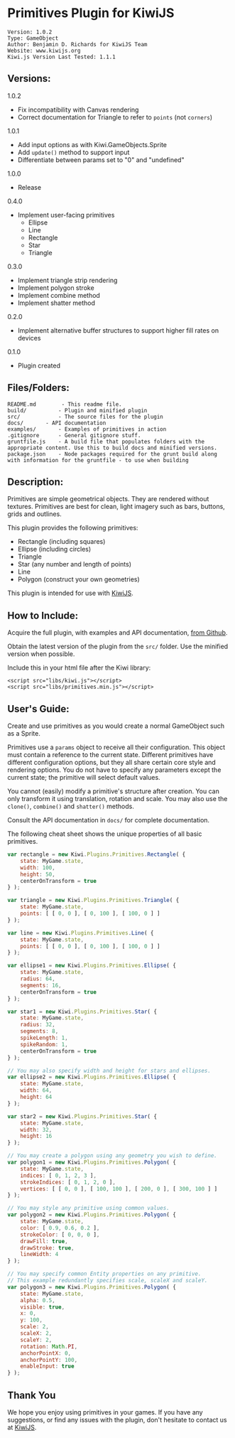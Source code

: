 Primitives Plugin for KiwiJS
============================

	Version: 1.0.2
	Type: GameObject
	Author: Benjamin D. Richards for KiwiJS Team
	Website: www.kiwijs.org
	Kiwi.js Version Last Tested: 1.1.1


Versions:
---------

1.0.2
- Fix incompatibility with Canvas rendering
- Correct documentation for Triangle to refer to `points` (not `corners`)

1.0.1
- Add input options as with Kiwi.GameObjects.Sprite
- Add `update()` method to support input
- Differentiate between params set to "0" and "undefined"

1.0.0
- Release

0.4.0
- Implement user-facing primitives
	- Ellipse
	- Line
	- Rectangle
	- Star
	- Triangle

0.3.0
- Implement triangle strip rendering
- Implement polygon stroke
- Implement combine method
- Implement shatter method

0.2.0
- Implement alternative buffer structures to support higher fill rates on devices

0.1.0
- Plugin created


Files/Folders:
--------------

	README.md		 - This readme file.
	build/			- Plugin and minified plugin
	src/			- The source files for the plugin
	docs/		- API documentation
	examples/		- Examples of primitives in action
	.gitignore		- General gitignore stuff.
	gruntfile.js	- A build file that populates folders with the appropriate content. Use this to build docs and minified versions.
	package.json	- Node packages required for the grunt build along with information for the gruntfile - to use when building


Description:
------------

Primitives are simple geometrical objects. They are rendered without textures. Primitives are best for clean, light imagery such as bars, buttons, grids and outlines.

This plugin provides the following primitives:

- Rectangle (including squares)
- Ellipse (including circles)
- Triangle
- Star (any number and length of points)
- Line
- Polygon (construct your own geometries)

This plugin is intended for use with [KiwiJS](http://www.kiwijs.org/).


How to Include:
---------------

Acquire the full plugin, with examples and API documentation, [from Github](https://github.com/gamelab/Primitives-Plugin).

Obtain the latest version of the plugin from the `src/` folder. Use the minified version when possible.

Include this in your html file after the Kiwi library:

```
<script src="libs/kiwi.js"></script>
<script src="libs/primitives.min.js"></script>
```


User's Guide:
-------------

Create and use primitives as you would create a normal GameObject such as a Sprite.

Primitives use a `params` object to receive all their configuration. This object must contain a reference to the current state. Different primitives have different configuration options, but they all share certain core style and rendering options. You do not have to specify any parameters except the current state; the primitive will select default values.

You cannot (easily) modify a primitive's structure after creation. You can only transform it using translation, rotation and scale. You may also use the `clone()`, `combine()` and `shatter()` methods.

Consult the API documentation in `docs/` for complete documentation.

The following cheat sheet shows the unique properties of all basic primitives.

```javascript
var rectangle = new Kiwi.Plugins.Primitives.Rectangle( {
	state: MyGame.state,
	width: 100,
	height: 50,
	centerOnTransform = true
} );

var triangle = new Kiwi.Plugins.Primitives.Triangle( {
	state: MyGame.state,
	points: [ [ 0, 0 ], [ 0, 100 ], [ 100, 0 ] ]
} );

var line = new Kiwi.Plugins.Primitives.Line( {
	state: MyGame.state,
	points: [ [ 0, 0 ], [ 0, 100 ], [ 100, 0 ] ]
} );

var ellipse1 = new Kiwi.Plugins.Primitives.Ellipse( {
	state: MyGame.state,
	radius: 64,
	segments: 16,
	centerOnTransform = true
} );

var star1 = new Kiwi.Plugins.Primitives.Star( {
	state: MyGame.state,
	radius: 32,
	segments: 8,
	spikeLength: 1,
	spikeRandom: 1,
	centerOnTransform = true
} );

// You may also specify width and height for stars and ellipses.
var ellipse2 = new Kiwi.Plugins.Primitives.Ellipse( {
	state: MyGame.state,
	width: 64,
	height: 64
} );

var star2 = new Kiwi.Plugins.Primitives.Star( {
	state: MyGame.state,
	width: 32,
	height: 16
} );

// You may create a polygon using any geometry you wish to define.
var polygon1 = new Kiwi.Plugins.Primitives.Polygon( {
	state: MyGame.state,
	indices: [ 0, 1, 2, 3 ],
	strokeIndices: [ 0, 1, 2, 0 ],
	vertices: [ [ 0, 0 ], [ 100, 100 ], [ 200, 0 ], [ 300, 100 ] ]
} );

// You may style any primitive using common values.
var polygon2 = new Kiwi.Plugins.Primitives.Polygon( {
	state: MyGame.state,
	color: [ 0.9, 0.6, 0.2 ],
	strokeColor: [ 0, 0, 0 ],
	drawFill: true,
	drawStroke: true,
	lineWidth: 4
} );

// You may specify common Entity properties on any primitive.
// This example redundantly specifies scale, scaleX and scaleY.
var polygon3 = new Kiwi.Plugins.Primitives.Polygon( {
	state: MyGame.state,
	alpha: 0.5,
	visible: true,
	x: 0,
	y: 100,
	scale: 2,
	scaleX: 2,
	scaleY: 2,
	rotation: Math.PI,
	anchorPointX: 0,
	anchorPointY: 100,
	enableInput: true
} );
```


Thank You
---------

We hope you enjoy using primitives in your games. If you have any suggestions, or find any issues with the plugin, don't hesitate to contact us at [KiwiJS](http://www.kiwijs.org/).